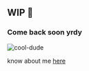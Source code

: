 ## WIP 👋

### Come back soon yrdy

![cool-dude](naruto.gif)


know about me [here](https://surajk013.github.io)

